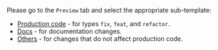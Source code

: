 Please go to the `Preview` tab and select the appropriate sub-template:

* [Production code](?expand=1&template=production.md) - for types `fix`, `feat`, and `refactor`.
* [Docs](?expand=1&template=docs.md) - for documentation changes.
* [Others](?expand=1&template=others.md) - for changes that do not affect production code.
